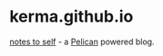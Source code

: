 kerma.github.io
===============

[notes to self](http://kerma.github.io) - a [Pelican](http://blog.getpelican.com) powered blog.
